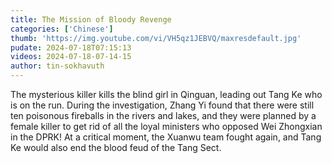 ```yaml
---
title: The Mission of Bloody Revenge
categories: ['Chinese']
thumb: 'https://img.youtube.com/vi/VH5qz1JEBVQ/maxresdefault.jpg'
pudate: 2024-07-18T07:15:13
videos: 2024-07-18-07-14-15
author: tin-sokhavuth
---
```

The mysterious killer kills the blind girl in Qinguan, leading out Tang Ke who is on the run. During the investigation, Zhang Yi found that there were still ten poisonous fireballs in the rivers and lakes, and they were planned by a female killer to get rid of all the loyal ministers who opposed Wei Zhongxian in the DPRK! At a critical moment, the Xuanwu team fought again, and Tang Ke would also end the blood feud of the Tang Sect.